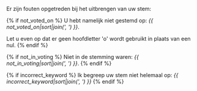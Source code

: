 Er zijn fouten opgetreden bij het uitbrengen van uw stem:

{% if not_voted_on %}
U hebt namelijk niet gestemd op: _{{ not_voted_on|sort|join(', ') }}_.

Let u even op dat er geen hoofdletter 'o' wordt gebruikt in plaats van een nul.
{% endif %}

{% if not_in_voting %}
Niet in de stemming waren: _{{ not_in_voting|sort|join(', ') }}_.
{% endif %}

{% if incorrect_keyword %}
Ik begreep uw stem niet helemaal op: _{{ incorrect_keyword|sort|join(', ') }}_
{% endif %}
